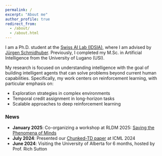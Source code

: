 ```yaml
---
permalink: /
excerpt: "About me"
author_profile: true
redirect_from: 
  - /about/
  - /about.html
---
```


I am a Ph.D. student at the [Swiss AI Lab (IDSIA)](https://www.idsia.ch), where I am advised by [Jürgen Schmidhuber](https://people.idsia.ch//~juergen/). Previously, I completed my M.Sc. in Artificial Intelligence from the University of Lugano (USI).

My research is focused on understanding intelligence with the goal of building intelligent agents that can solve problems beyond current human capabilities. Specifically, my work centers on reinforcement learning, with particular emphasis on:

- Exploration strategies in complex environments
- Temporal credit assignment in long-horizon tasks
- Scalable approaches to deep reinforcement learning

### News

- **January 2025**: Co-organizing a workshop at RLDM 2025: [Saving the Phenomena of Minds](https://sites.google.com/view/phenomena-of-minds-rldm/home)
- **July 2024**: Presented our [Chunked-TD paper](https://arxiv.org/abs/2405.03878) at ICML 2024
- **June 2024**: Visiting the University of Alberta for 6 months, hosted by Prof. Rich Sutton
